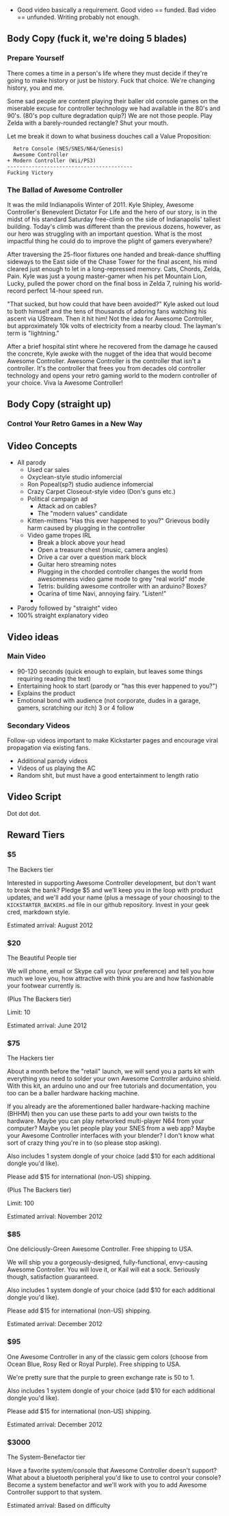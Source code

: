 * Good video basically a requirement. Good video == funded. Bad video == unfunded. Writing probably not enough.

## Body Copy (fuck it, we're doing 5 blades)

### Prepare Yourself

There comes a time in a person's life where they must decide if they're going
to make history or just be history. Fuck that choice. We're changing history, you and me.

Some sad people are content playing their baller old console games on the
miserable excuse for controller technology we had available in the 80's and
90's.
(80's pop culture degradation quip?)
We are not those people.
Play Zelda with a barely-rounded rectangle? Shut your mouth.

Let me break it down to what business douches call a Value Proposition:

	  Retro Console (NES/SNES/N64/Genesis)
	  Awesome Controller
	+ Modern Controller (Wii/PS3)
	-----------------------------------------
	Fucking Victory

### The Ballad of Awesome Controller

It was the mild Indianapolis Winter of 2011.
Kyle Shipley, Awesome Controller's Benevolent Dictator For Life
and the hero of our story,
is in the midst of his standard Saturday free-climb
on the side of Indianapolis' tallest building.
Today's climb was different than the previous dozens, however,
as our hero was struggling with an important question.
What is the most impactful thing he could do
to improve the plight of gamers everywhere?

After traversing the 25-floor fixtures one handed
and break-dance shuffling sideways to the East side of the Chase Tower
for the final ascent,
his mind cleared just enough to let in a long-repressed memory.
Cats, Chords, Zelda, Pain.
Kyle was just a young master-gamer when his pet Mountain Lion, Lucky,
pulled the power chord on the final boss in Zelda 7,
ruining his world-record perfect 14-hour speed run.

"That sucked, but how could that have been avoided?"
Kyle asked out loud to both himself
and the tens of thousands of adoring fans
watching his ascent via UStream.
Then it hit him!
Not the idea for Awesome Controller,
but approximately 10k volts of electricity from a nearby cloud.
The layman's term is "lightning."

After a brief hospital stint
where he recovered from the damage he caused the concrete,
Kyle awoke with the nugget of the idea that would become Awesome Controller.
Awesome Controller is the controller that isn't a controller.
It's the controller that frees you from decades old controller technology
and opens your retro gaming world to the modern controller of your choice.
Viva la Awesome Controller!

## Body Copy (straight up)

### Control Your Retro Games in a New Way



## Video Concepts

* All parody
  * Used car sales
  * Oxyclean-style studio infomercial
  * Ron Popeal(sp?) studio audience infomercial
  * Crazy Carpet Closeout-style video (Don's guns etc.)
  * Political campaign ad
    * Attack ad on cables?
    * The "modern values" candidate
  * Kitten-mittens "Has this ever happened to you?" Grievous bodily harm caused by plugging in the controller
  * Video game tropes IRL
    * Break a block above your head
    * Open a treasure chest (music, camera angles)
    * Drive a car over a question mark block
    * Guitar hero streaming notes
    * Plugging in the chorded controller changes the world from awesomeness video game mode to grey "real world" mode
    * Tetris: building awesome controller with an arduino? Boxes?
    * Ocarina of time Navi, annoying fairy. "Listen!"
    *
* Parody followed by "straight" video
* 100% straight explanatory video

## Video ideas

### Main Video
 * 90-120 seconds (quick enough to explain, but leaves some things requiring reading the text)
 * Entertaining hook to start (parody or "has this ever happened to you?")
 * Explains the product
 * Emotional bond with audience (not corporate, dudes in a garage, gamers, scratching our itch)
3 or 4 follow

### Secondary Videos

Follow-up videos important to make Kickstarter pages and encourage viral propagation via existing fans.

* Additional parody videos
* Videos of us playing the AC
* Random shit, but must have a good entertainment to length ratio

## Video Script

Dot dot dot.

## Reward Tiers

### $5
The Backers tier

Interested in supporting Awesome Controller development,
but don't want to break the bank?
Pledge $5 and we'll keep you in the loop
with product updates,
and we'll add your name (plus a message of your choosing)
to the `KICKSTARTER_BACKERS.md` file in our github repository.
Invest in your geek cred, markdown style.

Estimated arrival: August 2012


### $20
The Beautiful People tier

We will phone, email or Skype call you (your preference) and tell you how much
we love you, how attractive with think you are and how fashionable your
footwear currently is.

(Plus The Backers tier)

Limit: 10

Estimated arrival: June 2012


### $75
The Hackers tier

About a month before the "retail" launch,
we will send you a parts kit
with everything you need
to solder your own Awesome Controller arduino shield.
With this kit,
an arduino uno
and our free tutorials and documentation,
you too can be a baller hardware hacking machine.

If you already are
the aforementioned baller hardware-hacking machine (BHHM)
then you can use these parts
to add your own twists to the hardware.
Maybe you can play networked multi-player N64
from your computer?
Maybe you let people play your SNES from a web app?
Maybe your Awesome Controller interfaces with your blender?
I don't know what sort of crazy thing you're in to (so please stop asking).

Also includes 1 system dongle of your choice
(add $10 for each additional dongle you'd like).

Please add $15 for international (non-US) shipping.

(Plus The Backers tier)

Limit: 100

Estimated arrival: November 2012


### $85
One deliciously-Green Awesome Controller. Free shipping to USA.

We will ship you a gorgeously-designed,
fully-functional,
envy-causing Awesome Controller.
You will love it,
or Kail will eat a sock.
Seriously though,
satisfaction guaranteed.

Also includes 1 system dongle of your choice
(add $10 for each additional dongle you'd like).

Please add $15 for international (non-US) shipping.

Estimated arrival: December 2012


### $95
One Awesome Controller in any of the classic gem colors
(choose from Ocean Blue, Rosy Red or Royal Purple).
Free shipping to USA.

We're pretty sure that the purple to green exchange rate
is 50 to 1.

Also includes 1 system dongle of your choice
(add $10 for each additional dongle you'd like).

Please add $15 for international (non-US) shipping.

Estimated arrival: December 2012


### $3000
The System-Benefactor tier

Have a favorite system/console
that Awesome Controller doesn't support?
What about a bluetooth peripheral
you'd like to use to control your console?
Become a system benefactor
and we'll work with you to add Awesome Controller support to that system.

Estimated arrival: Based on difficulty
